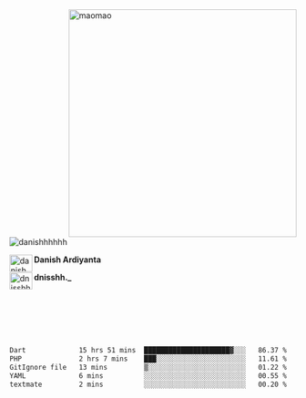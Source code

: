 <img align="right" alt="maomao" width="400" src="https://i.imgur.com/L23H0Ik.gif">

<p align="left"><img src="https://komarev.com/ghpvc/?username=danishhhhhh&label=Profile%20views&color=0e75b6&style=flat" alt="danishhhhhh" /></p>

[<img align="left" src="https://raw.githubusercontent.com/rahuldkjain/github-profile-readme-generator/master/src/images/icons/Social/linked-in-alt.svg" alt="danish ardiyanta" height="30" width="40" />](https://linkedin.com/in/danish-ardiyanta)
**Danish Ardiyanta**

[<img align="left" src="https://raw.githubusercontent.com/rahuldkjain/github-profile-readme-generator/master/src/images/icons/Social/instagram.svg" alt="dnisshh._" height="30" width="40" />](https://instagram.com/dnisshh._)
**dnisshh._**

</br></br></br></br></br>

<!--START_SECTION:waka-->

```txt
Dart             15 hrs 51 mins  █████████████████████▓░░░   86.37 %
PHP              2 hrs 7 mins    ███░░░░░░░░░░░░░░░░░░░░░░   11.61 %
GitIgnore file   13 mins         ▒░░░░░░░░░░░░░░░░░░░░░░░░   01.22 %
YAML             6 mins          ░░░░░░░░░░░░░░░░░░░░░░░░░   00.55 %
textmate         2 mins          ░░░░░░░░░░░░░░░░░░░░░░░░░   00.20 %
```

<!--END_SECTION:waka-->
